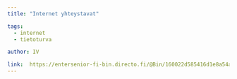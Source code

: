 ```yaml
---
title: "Internet yhteystavat"

tags:
  - internet
  - tietoturva

author: IV

link:  https://entersenior-fi-bin.directo.fi/@Bin/160022d585416d1e8a54a4d79bb313ad/1494243478/application/pdf/1022783/Internetyhteystavat.pdf
---
```


